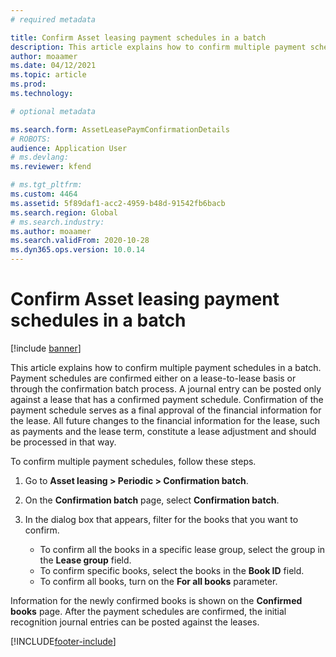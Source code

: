 ```yaml
---
# required metadata

title: Confirm Asset leasing payment schedules in a batch
description: This article explains how to confirm multiple payment schedules in a batch. 
author: moaamer
ms.date: 04/12/2021
ms.topic: article
ms.prod: 
ms.technology: 

# optional metadata

ms.search.form: AssetLeasePaymConfirmationDetails
# ROBOTS: 
audience: Application User
# ms.devlang: 
ms.reviewer: kfend

# ms.tgt_pltfrm: 
ms.custom: 4464
ms.assetid: 5f89daf1-acc2-4959-b48d-91542fb6bacb
ms.search.region: Global
# ms.search.industry: 
ms.author: moaamer
ms.search.validFrom: 2020-10-28
ms.dyn365.ops.version: 10.0.14
---
```


# Confirm Asset leasing payment schedules in a batch

[!include [banner](../includes/banner.md)]

This article explains how to confirm multiple payment schedules in a batch. Payment schedules are confirmed either on a lease-to-lease basis or through the confirmation batch process. A journal entry can be posted only against a lease that has a confirmed payment schedule. Confirmation of the payment schedule serves as a final approval of the financial information for the lease. All future changes to the financial information for the lease, such as payments and the lease term, constitute a lease adjustment and should be processed in that way.

To confirm multiple payment schedules, follow these steps.

1. Go to **Asset leasing \> Periodic \> Confirmation batch**.
2. On the **Confirmation batch** page, select **Confirmation batch**.
3. In the dialog box that appears, filter for the books that you want to confirm.

    - To confirm all the books in a specific lease group, select the group in the **Lease group** field.
    - To confirm specific books, select the books in the **Book ID** field.
    - To confirm all books, turn on the **For all books** parameter.

Information for the newly confirmed books is shown on the **Confirmed books** page. After the payment schedules are confirmed, the initial recognition journal entries can be posted against the leases.


[!INCLUDE[footer-include](../../includes/footer-banner.md)]
